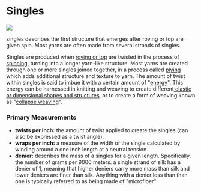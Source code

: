 # Singles

![](../.gitbook/assets/3299380830_e09f66db1c_k%20%281%29.jpg)

  
singles describes the first structure that emerges after roving or top are given spin. Most yarns are often made from several strands of singles. 

Singles are produced when [roving or top](roving-and-top.md) are twisted in the process of [spinning](../process/spinning/), turning into a longer yarn-like structure. Most yarns are created through one or more singles joined together, in a process called [plying](../process/plying/) which adds additional structure and texture to yarn. The amount of twist within singles is said to imbue it with a certain amount of "[energy](https://www.interweave.com/article/knitting/what-is-energized-yarn/)". This energy can be harnessed in knitting and weaving to create different[ elastic or dimensional shapes and structures](https://www.amazon.com/Weaving-Textiles-That-Shape-Themselves/dp/1847973191), or to create a form of weaving known as "[collapse weaving](https://www.youtube.com/watch?v=SwmMujRY_Dc)".  

### **Primary Measurements**

* **twists per inch:** the amount of twist applied to create the singles \(can also be expressed as a twist angle\). 
* **wraps per inch:** a measure of the width of the single calculated by winding around a one inch length at a neutral tension. 
* **denier:** describes the mass of a singles for a given length. Specifically, the number of grams per 9000 meters. a single strand of silk has a denier of 1, meaning that higher deniers carry more mass than silk and lower deniers are finer than silk. Anything with a denier less than than one is typically referred to as being made of "microfiber"

